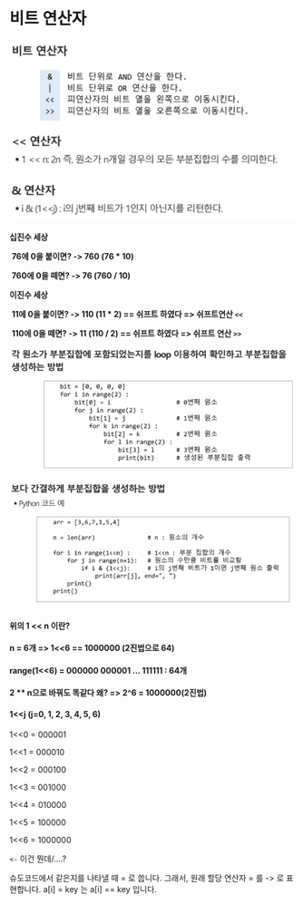 # 비트 연산자

![image-20210811101212682](photo/image-20210811101212682.png)

**십진수 세상**

​	**76에 0을 붙이면? -> 760 (76 * 10)**

​	**760에 0을 떼면? -> 76 (760 / 10)**

**이진수 세상**

​	**11에 0을 붙이면? -> 110 (11 * 2) == 쉬프트 하였다 => 쉬프트연산 `<<`**

​	**110에 0을 떼면? -> 11 (110 / 2) == 쉬프트 하였다 => 쉬프트 연산 `>>`**

![image-20210811101131909](photo/image-20210811101131909.png)

![image-20210811101224783](photo/image-20210811101224783.png)

#### 위의 1 << n 이란?

#### n = 6개   =>   1<<6 == 1000000 (2진법으로 64)

#### range(1<<6) = 000000 000001 ... 111111 : 64개

#### 2 ** n으로 바꿔도 똑같다 왜? => 2^6 = 1000000(2진법) 

#### 1<<j (j=0, 1, 2, 3, 4, 5, 6)

1<<0 = 000001

1<<1 = 000010

1<<2 = 000100

1<<3 = 001000

1<<4 = 010000

1<<5 = 100000

1<<6 = 1000000



`<-` 이건 뭔데/....?

슈도코드에서 같은지를 나타낼 때 = 로 씁니다. 그래서, 원래 할당 연산자 = 를 -> 로 표현합니다. a[i] = key 는 a[i] == key 입니다.